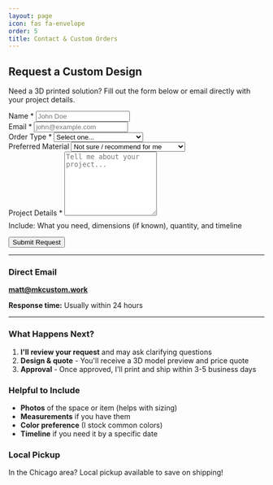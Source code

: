 ```yaml
---
layout: page
icon: fas fa-envelope
order: 5
title: Contact & Custom Orders
---
```


## Request a Custom Design

Need a 3D printed solution? Fill out the form below or email directly with your project details.

<form action="https://formspree.io/f/mgvnkjer" method="POST" class="contact-form">
  <div class="form-group">
    <label for="name">Name <span class="required">*</span></label>
    <input 
      type="text" 
      name="name" 
      id="name" 
      required 
      placeholder="John Doe"
      autocomplete="name"
    >
  </div>

  <div class="form-group">
    <label for="email">Email <span class="required">*</span></label>
    <input 
      type="email" 
      name="email" 
      id="email" 
      required 
      placeholder="john@example.com"
      autocomplete="email"
    >
  </div>

  <div class="form-group">
    <label for="order-type">Order Type <span class="required">*</span></label>
    <select name="order-type" id="order-type" required>
      <option value="">Select one...</option>
      <option value="Stock Design">Stock design from catalog</option>
      <option value="Custom Design">Custom design needed</option>
      <option value="Modification">Modify existing design</option>
      <option value="Bulk Order">Bulk/multiple units</option>
      <option value="Question">General question</option>
    </select>
  </div>

  <div class="form-group">
    <label for="material">Preferred Material</label>
    <select name="material" id="material">
      <option value="">Not sure / recommend for me</option>
      <option value="PETG">PETG (functional, durable)</option>
      <option value="PLA">PLA (aesthetic, eco-friendly)</option>
      <option value="ABSASA">ABS/ASA (outdoor, heat-resistant)</option>
    </select>
  </div>

  <div class="form-group">
    <label for="message">Project Details <span class="required">*</span></label>
    <textarea 
      name="message" 
      id="message" 
      rows="8" 
      required 
      placeholder="Tell me about your project..."
    ></textarea>
    <small style="display: block; margin-top: 0.5rem; color: var(--text-muted); font-size: 0.875rem;">
      Include: What you need, dimensions (if known), quantity, and timeline
    </small>
  </div>

  <!-- Honeypot for spam protection -->
  <input type="text" name="_gotcha" style="display:none" tabindex="-1" autocomplete="off">
  
  <!-- Hidden subject line -->
  <input type="hidden" name="_subject" value="New mkcustom.work order inquiry">

  <input type="hidden" name="_next" value="https://mkcustom.work/thanks">

  <button type="submit" class="btn">Submit Request</button>
</form>

---

### Direct Email

**[matt@mkcustom.work](mailto:matt@mkcustom.work)**

**Response time:** Usually within 24 hours

---

### What Happens Next?

1. **I'll review your request** and may ask clarifying questions
2. **Design & quote** - You'll receive a 3D model preview and price quote
3. **Approval** - Once approved, I'll print and ship within 3-5 business days

### Helpful to Include

- **Photos** of the space or item (helps with sizing)
- **Measurements** if you have them
- **Color preference** (I stock common colors)
- **Timeline** if you need it by a specific date

### Local Pickup

In the Chicago area? Local pickup available to save on shipping!
